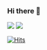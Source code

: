 ### Hi there 👋

<img src="https://img.shields.io/badge/Python-3766AB?style=flat-square&logo=Python&logoColor=white"/>

<img src="https://img.shields.io/github/followers/LCJJam?style=flat">

[![Hits](https://hits.seeyoufarm.com/api/count/incr/badge.svg?style=flat&url=https%3A%2F%2Fimg.shields.io%2Fgithub%2Ffollowers%2FLCJJam&count_bg=%233D46C8&title_bg=%23555555&icon=&icon_color=%23E7E7E7&title=hits&edge_flat=false)](https://hits.seeyoufarm.com)


<!--
**LCJJam/LCJJam** is a ✨ _special_ ✨ repository because its `README.md` (this file) appears on your GitHub profile.

Here are some ideas to get you started:

- 🔭 I’m currently working on ...
- 🌱 I’m currently learning ...
- 👯 I’m looking to collaborate on ...
- 🤔 I’m looking for help with ...
- 💬 Ask me about ...
- 📫 How to reach me: ...
- 😄 Pronouns: ...
- ⚡ Fun fact: ...
-->
